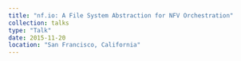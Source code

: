 ```yaml
---
title: "nf.io: A File System Abstraction for NFV Orchestration"
collection: talks
type: "Talk"
date: 2015-11-20
location: "San Francisco, California"
---
```

